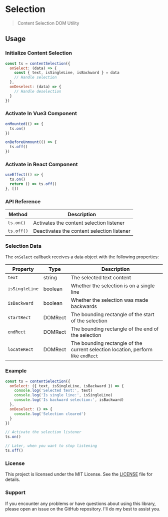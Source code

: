 # Selection

> Content Selection DOM Utility

## Usage

### Initialize Content Selection

```js
const ts = contentSelection({
  onSelect: (data) => {
    const { text, isSingleLine, isBackward } = data
    // Handle selection
  },
  onDeselect: (data) => {
    // Handle deselection
  }
})
```

### Activate In Vue3 Component

```js
onMounted(() => {
  ts.on()
})

onBeforeUnmount(() => {
  ts.off()
})
```

### Activate in React Component

```js
useEffect(() => {
  ts.on()
  return () => ts.off()
}, [])
```

### API Reference

| Method | Description |
|--------|-------------|
| `ts.on()` | Activates the content selection listener |
| `ts.off()` | Deactivates the content selection listener |

### Selection Data

The `onSelect` callback receives a data object with the following properties:

| Property | Type | Description |
|----------|------|-------------|
| `text` | string | The selected text content |
| `isSingleLine` | boolean | Whether the selection is on a single line |
| `isBackward` | boolean | Whether the selection was made backwards |
| `startRect` | DOMRect | The bounding rectangle of the start of the selection |
| `endRect` | DOMRect | The bounding rectangle of the end of the selection |
| `locateRect` | DOMRect | The bounding rectangle of the current selection location, perform like `endRect` |

### Example

```js
const ts = contentSelection({
  onSelect: ({ text, isSingleLine, isBackward }) => {
    console.log('Selected text:', text)
    console.log('Is single line:', isSingleLine)
    console.log('Is backward selection:', isBackward)
  },
  onDeselect: () => {
    console.log('Selection cleared')
  }
})

// Activate the selection listener
ts.on()

// Later, when you want to stop listening
ts.off()
```

### License

This project is licensed under the MIT License. See the [LICENSE](LICENSE) file for details.


### Support

If you encounter any problems or have questions about using this library, please open an issue on the GitHub repository. I'll do my best to assist you.
